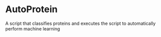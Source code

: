 # AutoProtein
A script that classifies proteins and executes the script to automatically perform machine learning
